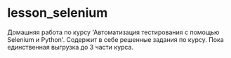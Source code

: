 # lesson_selenium
Домашняя работа по курсу 'Автоматизация тестирования с помощью Selenium и Python'.
Содержит в себе решенные задания по курсу.
Пока единственная выгрузка до 3 части курса.
